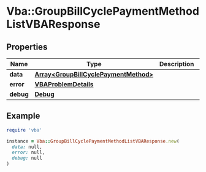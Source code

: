 # Vba::GroupBillCyclePaymentMethodListVBAResponse

## Properties

| Name | Type | Description | Notes |
| ---- | ---- | ----------- | ----- |
| **data** | [**Array&lt;GroupBillCyclePaymentMethod&gt;**](GroupBillCyclePaymentMethod.md) |  | [optional] |
| **error** | [**VBAProblemDetails**](VBAProblemDetails.md) |  | [optional] |
| **debug** | [**Debug**](Debug.md) |  | [optional] |

## Example

```ruby
require 'vba'

instance = Vba::GroupBillCyclePaymentMethodListVBAResponse.new(
  data: null,
  error: null,
  debug: null
)
```


